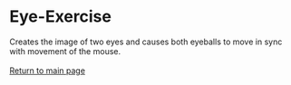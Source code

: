 # Eye-Exercise
Creates the image of two eyes and causes both eyeballs to move in sync with movement of the mouse.
<br><br>
<a href="https://ronmintz.github.io/">Return to main page</a>

